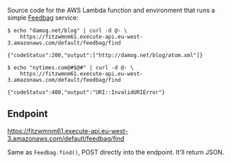 Source code for the AWS Lambda function and environment that runs a simple [Feedbag](https://github.com/damog/feedbag) service:

```
$ echo "damog.net/blog" | curl -d @- \
    https://fitzwmnm61.execute-api.eu-west-3.amazonaws.com/default/feedbag/find

{"codeStatus":200,"output":["http://damog.net/blog/atom.xml"]}

$ echo "nytimes.com@#$@#" | curl -d @- \
    https://fitzwmnm61.execute-api.eu-west-3.amazonaws.com/default/feedbag/find

{"codeStatus":400,"output":"URI::InvalidURIError"}
```

Endpoint
--------
https://fitzwmnm61.execute-api.eu-west-3.amazonaws.com/default/feedbag/find

Same as `Feedbag.find()`, POST directly into the endpoint. It'll return JSON.


